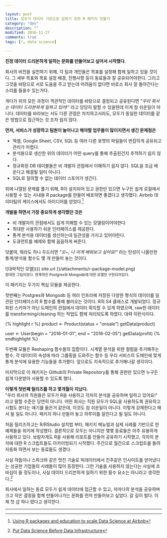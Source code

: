 ```yaml
---

layout: post
title: 모두가 데이터 기반으로 일하기 위한 R 패키지 만들기
category: "dev"
description: ""
modified: 2016-11-27
comments: true
tags: [r, data science]

---
```


**진정 데이터 드리븐하게 일하는 문화를 만들어보고 싶어서 시작했다.**  

회사의 비전을 실천하기 위해, 각 팀과 개인들은 목표를 설정해 함께 일하고 있을 것이다. 그 세부 목표와 목표 설정 배경, 진행사항 등이 동료들과 잘 공유되어야한다. 그리고 그것을 바탕으로 서로 도움을 주고 받는데 어려움이 없다면 비로소 회사 잘 돌아간다는 소리를 들을수 있는거다.  

게다가 위의 모든 과정이 객관적인 데이터를 바탕으로 결정되고 공유된다면 *"우리 회사는 데이터 드리븐하게 일하고 있어!"* 라고 당당히 말할 수 있을텐데 이게 참 쉬운일이 아니다. 데이터를 바라보는 서도 다른 관점은 차치하고서라도, 모두가 동일한 데이터를 같은 방법으로 접근하는 것 조차 쉽지 않다.

**먼저, 서비스가 성장하고 팀원이 늘어나고 해야할 업무들이 많이지면서 생긴 문제점은**  

* 엑셀, Google Sheet, CSV, SQL 등 여러 다른 포멧의 파일들이 번잡하게 공유되고 관리가 어렵다.
* 분석용으로 생산한 위의 데이터가 어떤 query를 통해 추출된건지 추적하기 쉽지 않다.
* 정규화된 DB 테이블들은 비 개발자 관점에서 이해하기 쉽지 않다. SQL을 조금 배운다고 해결될 일이 아니다.
* SQL로 질의할 수 없는 데이터 스토어가 생긴다.

위에 나열된 문제를 풀기 위해, R이 설치되어 있고 권한만 있으면 누구든 쉽게 로컬에서 사용할 수 있는 사내용 R package를 만들어 배포하면 좋겠다고 생각했다. Airbnb 데이터팀의 케이스에서도 아이디어를 얻었다.[^airbnb-case]

**개발을 하면서 가장 중요하게 생각했던 것은**

* 비 개발자의 관점에서도 쉽게 이해할 수 있는 모델링이어야한다.
* 최대한 사용하기 쉬운 인터페이스를 제공한다.
* 통계 분석용 데이터를 생산하는데 일관성을 가지고 있어야한다.
* 도큐먼트를 예제와 함께 꼼꼼하게 써준다.  

덧붙여, 뭐라도 하나 두드리면 *"오~, 나 이게 배워보고 싶어요!"* 라는 탄성이 나올만한 통계/분석용 함수도 몇 개 만들어 놓는 것이다.

![대략적인 모델]({{ site.url }}/attachments/r-package-model.png)  
<sup>원대한 그림이었다. 현재까진 Postgres와 Mongodb에 대한 모델만 구현되어있다.</sup>

이 패키지는 두가지 핵심 모듈을 제공한다.

첫번째는 Postgres와 Mongodb 등 여러 인프라에 저장된 다양한 형식의 데이터를 일관된 인터페이스의 R 함수를 통해 불러오는 것이다. R의 S4 클래스로 개발되었다. 정규화된 스키마가 아닌 도메인의 관점에서 데이터 획득할 수 있게 하였으며, raw한 데이터를 transforming/cleaning 하는 작업도 함께 처리되도록 하였다. 대략 이런식이다.

{% highlight r %}
product  <- Product(status = "onsale")
getData(product)

user <- User(begin = "2016-01-01", end = "2016-02-05")
getData(profit)
{% endhighlight %}


두번째 모듈은 Reshaping 함수들의 집합이다. 시계열 분석을 위한 컬럼을 추가해주는 함수, 각 데이터의 속성에 따라 그룹핑을 도와주는 함수 등 우리 서비스의 도메인에 맞게 통계 분석에 유용한 기능들을 추가했다. 앞으로도 지속적으로 추가해나갈 생각이다.

마지막으로 이 패키지는 Github의 Private Repository를 통해 권한만 있으면 누구든 쉽게 다운받아 사용할 수 있도록 했다.

**이렇게 첫번째 릴리즈를 하고 몇개월이 지났다.**  
"우리 회사의 직원들은 모두가 R을 사용하고 각자의 분석을 공유하며 일하고 있어요!" 라고 말할 수준은 당연히 아니다. 어떤 회사는 직원 모두가 SQL을 사용하도록 권유하고 시험도 본다는 얘기를 들은거 같은데, 이것도 참 쉬운일이 아니다. 이렇게 강제한다고 해서 될 일도 아니다. 패키지 하나 만들어 놓고 하루이틀 알린다고 될 일도 아니다.

처음 릴리즈하고는 R/RStudio 설치법 부터, 패키지 메뉴얼과 실제 사례를 기반으로 한 예제들을 위키에 작성했다. 결론적으로 모두는 아니지만 몇몇 동료들은 아주 유용하게 사용하고 있다. 보람차게도 R을 사용해 리포트를 만들어 공유하기 시작했고, 각자의 분석에 대한 R 스크립트들도 아카이빙되기 시작했다. 주간으로 월간으로 스크립트를 돌려 자동화 하면서 보는 동료들도 생겼다.

사실 하둡이나 스파크와 같은 멋진 기술로 빅데이터에서 진주같은 인사이트를 얻어냈다는 성공한 기업들의 사례들이 많이 등장한다. 그런 기술을 사용하지 않는다는 사실에 조바심이 들 정도이나, 사실 데이터 드리븐하게 일하기 위한 필수 요소는 아니라고 생각한다.[^put-data-science-data-infrastructure]

회사에서 일하는 동료 모두가 쉽게 데이터에 접근할 수 있고, 저마다의 분석을 공유하며 크고 작은 결정을 함께 만들어나가는 문화를 먼저 만들어보고 싶었다. 갈 길이 멀다. 이제 첫 삽 하나 떴다고 생각한다.

------
[^airbnb-case]: [Using R packages and education to scale Data Science at Airbnb](https://medium.com/airbnb-engineering/using-r-packages-and-education-to-scale-data-science-at-airbnb-906faa58e12d#.fggrnx3gb)  
[^put-data-science-data-infrastructure]: [Put Data Science Before Data Infrastructure](https://www.thoughtworks.com/insights/blog/put-data-science-data-infrastructure)
